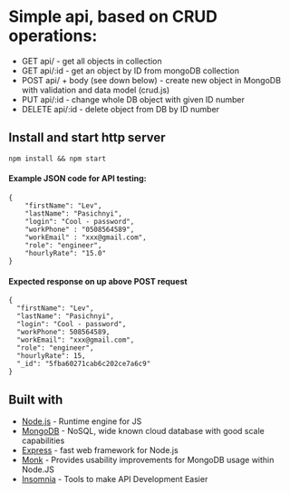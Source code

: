 # Simple api, based on CRUD operations:


* GET api/ - get all objects in collection
* GET api/:id - get an object by ID from mongoDB collection
* POST api/ + body (see down below) - create new object in MongoDB with validation and data model (crud.js)
* PUT api/:id - change whole DB object with given ID number
* DELETE api/:id - delete object from DB by ID number
 
## Install and start http server
`npm install && npm start`

#### Example JSON code for API testing:

```
{
    "firstName": "Lev",
    "lastName": "Pasichnyi",
    "login": "Cool - password",
	"workPhone" : "0508564589",
	"workEmail" : "xxx@gmail.com",
	"role": "engineer",
	"hourlyRate": "15.0"
}

```
#### Expected response on up above POST request

```
{
  "firstName": "Lev",
  "lastName": "Pasichnyi",
  "login": "Cool - password",
  "workPhone": 508564589,
  "workEmail": "xxx@gmail.com",
  "role": "engineer",
  "hourlyRate": 15,
  "_id": "5fba60271cab6c202ce7a6c9"
}

```

## Built with

* [Node.js](https://nodejs.org/) - Runtime engine for JS
* [MongoDB](www.mongodb.com) - NoSQL, wide known cloud database with good scale capabilities
* [Express](https://expressjs.com/) - fast web framework for Node.js
* [Monk](https://www.npmjs.com/package/monk) - Provides usability improvements for MongoDB usage within Node.JS
* [Insomnia](https://insomnia.rest/) - Tools to make API Development Easier
